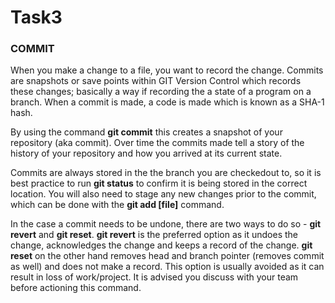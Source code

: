 # Task3

### COMMIT
When you make a change to a file, you want to record the change. Commits are snapshots or save points within GIT Version Control which records these changes; basically a way if recording the a state of a program on a branch. When a commit is made, a code is made which is known as a SHA-1 hash. 

By using the command ****git commit**** this creates a snapshot of your repository (aka commit). Over time the commits made tell a story of the history of your repository and how you arrived at its current state. 

Commits are always stored in the the branch you are checkedout to, so it is best practice to run **git status** to confirm it is being stored in the correct location. You will also need to stage any new changes prior to the commit, which can be done with the **git add [file]** command.

In the case a commit needs to be undone, there are two ways to do so - **git revert** and **git reset**. **git revert** is the preferred option as it undoes the change, acknowledges the change and keeps a record of the change. **git reset** on the other hand removes head and branch pointer (removes commit as well) and does not make a record. This option is usually avoided as it can result in loss of work/project. It is advised you discuss with your team before actioning this command.

